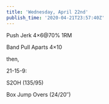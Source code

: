 ```yaml
---
title: 'Wednesday, April 22nd'
publish_time: '2020-04-21T23:57:40Z'
---
```


Push Jerk 4×6\@70% 1RM

Band Pull Aparts 4×10

then,

21-15-9:

S2OH (135/95)

Box Jump Overs (24/20″)
